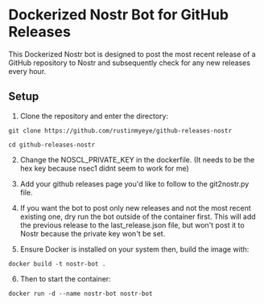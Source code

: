 # Dockerized Nostr Bot for GitHub Releases
This Dockerized Nostr bot is designed to post the most recent release of a GitHub repository to Nostr and subsequently check for any new releases every hour.

## Setup
1. Clone the repository and enter the directory:

```
git clone https://github.com/rustinmyeye/github-releases-nostr
```

```
cd github-releases-nostr
```

2. Change the NOSCL_PRIVATE_KEY in the dockerfile. (It needs to be the hex key because nsec1 didnt seem to work for me)

3. Add your github releases page you'd like to follow to the git2nostr.py file. 

4. If you want the bot to post only new releases and not the most recent existing one, dry run the bot outside of the container first. This will add the previous release to the last_release.json file, but won't post it to Nostr because the private key won't be set.
   
5. Ensure Docker is installed on your system then, build the image with:
   

```
docker build -t nostr-bot .
``` 

6. Then to start the container:

```
docker run -d --name nostr-bot nostr-bot
```
